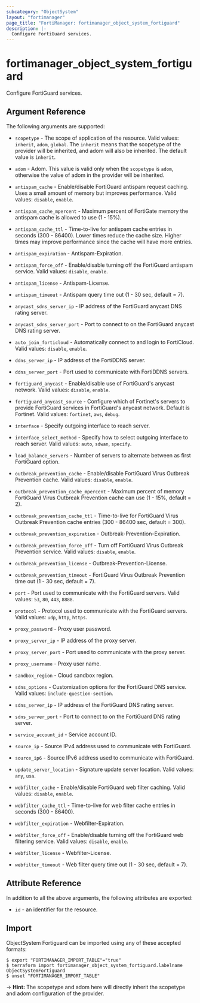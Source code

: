 ```yaml
---
subcategory: "ObjectSystem"
layout: "fortimanager"
page_title: "FortiManager: fortimanager_object_system_fortiguard"
description: |-
  Configure FortiGuard services.
---
```


# fortimanager_object_system_fortiguard
Configure FortiGuard services.

## Argument Reference


The following arguments are supported:

* `scopetype` - The scope of application of the resource. Valid values: `inherit`, `adom`, `global`. The `inherit` means that the scopetype of the provider will be inherited, and adom will also be inherited. The default value is `inherit`.
* `adom` - Adom. This value is valid only when the `scopetype` is `adom`, otherwise the value of adom in the provider will be inherited.

* `antispam_cache` - Enable/disable FortiGuard antispam request caching. Uses a small amount of memory but improves performance. Valid values: `disable`, `enable`.

* `antispam_cache_mpercent` - Maximum percent of FortiGate memory the antispam cache is allowed to use (1 - 15%).
* `antispam_cache_ttl` - Time-to-live for antispam cache entries in seconds (300 - 86400). Lower times reduce the cache size. Higher times may improve performance since the cache will have more entries.
* `antispam_expiration` - Antispam-Expiration.
* `antispam_force_off` - Enable/disable turning off the FortiGuard antispam service. Valid values: `disable`, `enable`.

* `antispam_license` - Antispam-License.
* `antispam_timeout` - Antispam query time out (1 - 30 sec, default = 7).
* `anycast_sdns_server_ip` - IP address of the FortiGuard anycast DNS rating server.
* `anycast_sdns_server_port` - Port to connect to on the FortiGuard anycast DNS rating server.
* `auto_join_forticloud` - Automatically connect to and login to FortiCloud. Valid values: `disable`, `enable`.

* `ddns_server_ip` - IP address of the FortiDDNS server.
* `ddns_server_port` - Port used to communicate with FortiDDNS servers.
* `fortiguard_anycast` - Enable/disable use of FortiGuard's anycast network. Valid values: `disable`, `enable`.

* `fortiguard_anycast_source` - Configure which of Fortinet's servers to provide FortiGuard services in FortiGuard's anycast network. Default is Fortinet. Valid values: `fortinet`, `aws`, `debug`.

* `interface` - Specify outgoing interface to reach server.
* `interface_select_method` - Specify how to select outgoing interface to reach server. Valid values: `auto`, `sdwan`, `specify`.

* `load_balance_servers` - Number of servers to alternate between as first FortiGuard option.
* `outbreak_prevention_cache` - Enable/disable FortiGuard Virus Outbreak Prevention cache. Valid values: `disable`, `enable`.

* `outbreak_prevention_cache_mpercent` - Maximum percent of memory FortiGuard Virus Outbreak Prevention cache can use (1 - 15%, default = 2).
* `outbreak_prevention_cache_ttl` - Time-to-live for FortiGuard Virus Outbreak Prevention cache entries (300 - 86400 sec, default = 300).
* `outbreak_prevention_expiration` - Outbreak-Prevention-Expiration.
* `outbreak_prevention_force_off` - Turn off FortiGuard Virus Outbreak Prevention service. Valid values: `disable`, `enable`.

* `outbreak_prevention_license` - Outbreak-Prevention-License.
* `outbreak_prevention_timeout` - FortiGuard Virus Outbreak Prevention time out (1 - 30 sec, default = 7).
* `port` - Port used to communicate with the FortiGuard servers. Valid values: `53`, `80`, `443`, `8888`.

* `protocol` - Protocol used to communicate with the FortiGuard servers. Valid values: `udp`, `http`, `https`.

* `proxy_password` - Proxy user password.
* `proxy_server_ip` - IP address of the proxy server.
* `proxy_server_port` - Port used to communicate with the proxy server.
* `proxy_username` - Proxy user name.
* `sandbox_region` - Cloud sandbox region.
* `sdns_options` - Customization options for the FortiGuard DNS service. Valid values: `include-question-section`.

* `sdns_server_ip` - IP address of the FortiGuard DNS rating server.
* `sdns_server_port` - Port to connect to on the FortiGuard DNS rating server.
* `service_account_id` - Service account ID.
* `source_ip` - Source IPv4 address used to communicate with FortiGuard.
* `source_ip6` - Source IPv6 address used to communicate with FortiGuard.
* `update_server_location` - Signature update server location. Valid values: `any`, `usa`.

* `webfilter_cache` - Enable/disable FortiGuard web filter caching. Valid values: `disable`, `enable`.

* `webfilter_cache_ttl` - Time-to-live for web filter cache entries in seconds (300 - 86400).
* `webfilter_expiration` - Webfilter-Expiration.
* `webfilter_force_off` - Enable/disable turning off the FortiGuard web filtering service. Valid values: `disable`, `enable`.

* `webfilter_license` - Webfilter-License.
* `webfilter_timeout` - Web filter query time out (1 - 30 sec, default = 7).


## Attribute Reference

In addition to all the above arguments, the following attributes are exported:
* `id` - an identifier for the resource.

## Import

ObjectSystem Fortiguard can be imported using any of these accepted formats:
```
$ export "FORTIMANAGER_IMPORT_TABLE"="true"
$ terraform import fortimanager_object_system_fortiguard.labelname ObjectSystemFortiguard
$ unset "FORTIMANAGER_IMPORT_TABLE"
```
-> **Hint:** The scopetype and adom here will directly inherit the scopetype and adom configuration of the provider.
